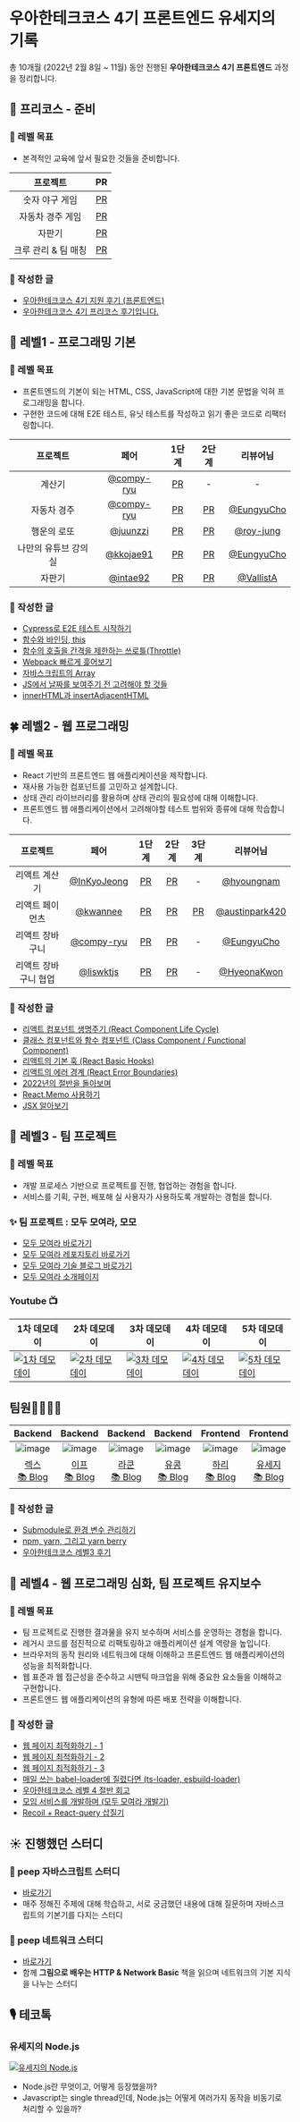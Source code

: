 # 우아한테크코스 4기 프론트엔드 유세지의 기록
총 10개월 (2022년 2월 8일 ~ 11월) 동안 진행된 **우아한테크코스 4기 프론트엔드** 과정을 정리합니다.

## 🥜 프리코스 - 준비

### 🎯 레벨 목표
- 본격적인 교육에 앞서 필요한 것들을 준비합니다.

|프로젝트|PR|
| :------------------: | :------------------------------------------: |
|숫자 야구 게임|[PR](https://github.com/woowacourse/javascript-baseball-precourse/pull/111)|
|자동차 경주 게임|[PR](https://github.com/woowacourse/javascript-racingcar-precourse/pull/116)|
|자판기|[PR](https://github.com/woowacourse/javascript-vendingmachine-precourse/pull/21)|
|크루 관리 & 팀 매칭|[PR](https://github.com/woowacourse/javascript-teammatching-precourse/pull/45)|

### 📝 작성한 글
- [우아한테크코스 4기 지원 후기 (프론트엔드)](https://usage.tistory.com/119)
- [우아한테크코스 4기 프리코스 후기입니다.](https://usage.tistory.com/120)

## 🌱 레벨1 - 프로그래밍 기본

### 🎯 레벨 목표
- 프론트엔드의 기본이 되는 HTML, CSS, JavaScript에 대한 기본 문법을 익혀 프로그래밍을 합니다.
- 구현한 코드에 대해 E2E 테스트, 유닛 테스트를 작성하고 읽기 좋은 코드로 리팩터링합니다.

|프로젝트|페어|1단계|2단계|리뷰어님|
| :------------------: | :------------------------------------------: | :------------------------------------------------------------------------: | :------------------------------------------------------------------------: | :------------------------------------------------: |
|        계산기        |    [@compy-ryu](https://github.com/compy-ryu)    |     [PR](https://github.com/woowacourse/javascript-calculator/pull/49)     |        -         |        -        |
|     자동차 경주      |    [@compy-ryu](https://github.com/compy-ryu)   |     [PR](https://github.com/woowacourse/javascript-racingcar/pull/94)      |     [PR](https://github.com/woowacourse/javascript-racingcar/pull/127)     |       [@EungyuCho](https://github.com/EungyuCho)       |
|     행운의 로또      |  [@juunzzi](https://github.com/juunzzi)  |       [PR](https://github.com/woowacourse/javascript-lotto/pull/82)       |       [PR](https://github.com/woowacourse/javascript-lotto/pull/141)       |       [@roy-jung](https://github.com/roy-jung)       |
| 나만의 유튜브 강의실 | [@kkojae91](https://github.com/kkojae91) | [PR](https://github.com/woowacourse/javascript-youtube-classroom/pull/99) | [PR](https://github.com/woowacourse/javascript-youtube-classroom/pull/140) |      [@EungyuCho](https://github.com/EungyuCho)      |
|        자판기        | [@intae92](https://github.com/intae92) |   [PR](https://github.com/woowacourse/javascript-vendingmachine/pull/2)   |   [PR](https://github.com/woowacourse/javascript-vendingmachine/pull/59)   | [@VallistA](https://github.com/VallistA) |

### 📝 작성한 글
- [Cypress로 E2E 테스트 시작하기](https://usage.tistory.com/126)
- [함수와 바인딩, this](https://usage.tistory.com/127)
- [함수의 호출을 간격을 제한하는 쓰로틀(Throttle)](https://usage.tistory.com/129)
- [Webpack 빠르게 흝어보기](https://usage.tistory.com/130)
- [자바스크립트의 Array](https://usage.tistory.com/131)
- [JS에서 날짜를 보여주기 전 고려해야 할 것들](https://usage.tistory.com/132)
- [innerHTML과 insertAdjacentHTML](https://usage.tistory.com/133)


## 🍀 레벨2 - 웹 프로그래밍

### 🎯 레벨 목표
- React 기반의 프론트엔드 웹 애플리케이션을 제작합니다.
- 재사용 가능한 컴포넌트를 고민하고 설계합니다.
- 상태 관리 라이브러리를 활용하며 상태 관리의 필요성에 대해 이해합니다.
- 프론트엔드 웹 애플리케이션에서 고려해야할 테스트 범위와 종류에 대해 학습합니다.

|프로젝트|페어|1단계|2단계|3단계|리뷰어님|
| :------------------: | :------------------------------------------: | :------------------------------------------------------------------------: | :------------------------------------------------------------------------: | :------------------------------------------------: | :---: |
|        리액트 계산기        |    [@InKyoJeong](https://github.com/InKyoJeong)    |     [PR](https://github.com/woowacourse/react-calculator/pull/17)     |             [PR](https://github.com/woowacourse/react-calculator/pull/72)               |      -      |         [@hyoungnam](https://github.com/hyoungnam)       |
|     리액트 페이먼츠      |    [@kwannee](https://github.com/kwannee)   |     [PR](https://github.com/woowacourse/react-payments/pull/81)      |   [PR](https://github.com/woowacourse/react-payments/pull/113)     |    [PR](https://github.com/woowacourse/react-payments/pull/159)    |   [@austinpark420](https://github.com/austinpark420)       |
|     리액트 장바구니      |  [@compy-ryu](https://github.com/compy-ryu)  |       [PR](https://github.com/woowacourse/react-shopping-cart/pull/92)       |       [PR](https://github.com/woowacourse/react-shopping-cart/pull/113)       |   -   |   [@EungyuCho](https://github.com/EungyuCho)       |
|     리액트 장바구니 협업     | [@liswktjs](https://github.com/liswktjs) | [PR](https://github.com/woowacourse/react-shopping-cart-prod/pull/20) | [PR](https://github.com/woowacourse/react-shopping-cart-prod/pull/73) |     -     |  [@HyeonaKwon](https://github.com/HyeonaKwon)      |

### 📝 작성한 글
- [리액트 컴포넌트 생명주기 (React Component Life Cycle)](https://usage.tistory.com/136)
- [클래스 컴포넌트와 함수 컴포넌트 (Class Component / Functional Component)](https://usage.tistory.com/137)
- [리액트의 기본 훅 (React Basic Hooks)](https://usage.tistory.com/138)
- [리액트의 에러 경계 (React Error Boundaries)](https://usage.tistory.com/140)
- [2022년의 절반을 돌아보며](https://usage.tistory.com/142)
- [React.Memo 사용하기](https://usage.tistory.com/132)
- [JSX 알아보기](https://usage.tistory.com/143)

## 🌺 레벨3 - 팀 프로젝트

### 🎯 레벨 목표
- 개발 프로세스 기반으로 프로젝트를 진행, 협업하는 경험을 합니다.
- 서비스를 기획, 구현, 배포해 실 사용자가 사용하도록 개발하는 경험을 합니다.

### ✨ 팀 프로젝트 : 모두 모여라, 모모
- [모두 모여라 바로가기](https://www.moyeora.site/)
- [모두 모여라 레포지토리 바로가기](https://github.com/woowacourse-teams/2022-momo)
- [모두 모여라 기술 블로그 바로가기](https://2022-momo.github.io/)
- [모두 모여라 소개페이지](https://sites.google.com/woowahan.com/woowacourse-demo-4th/%ED%94%84%EB%A1%9C%EC%A0%9D%ED%8A%B8/%EB%AA%A8%EB%AA%A8)

### Youtube 📺

| 1차 데모데이 | 2차 데모데이 | 3차 데모데이 | 4차 데모데이 | 5차 데모데이 |
| ----------- | ----------- | ----------- | ----------- | ----------- |
| [![1차 데모데이](https://img.youtube.com/vi/-86HlsrqgJY/0.jpg)](https://youtu.be/-86HlsrqgJY) | [![2차 데모데이](https://img.youtube.com/vi/FvhTuj_Cxvk/0.jpg)](https://youtu.be/FvhTuj_Cxvk) | [![3차 데모데이](https://img.youtube.com/vi/W5Rloao4zuQ/0.jpg)](https://youtu.be/W5Rloao4zuQ) | [![4차 데모데이](https://img.youtube.com/vi/Qa944GNc2ec/0.jpg)](https://youtu.be/Qa944GNc2ec) | [![5차 데모데이](https://img.youtube.com/vi/YgYHR5Hqk2M/0.jpg)](https://youtu.be/YgYHR5Hqk2M)

## 팀원👨‍💻👩‍💻

|                                  Backend                                   |                                   Backend                                    |                                       Backend                                        |                                   Backend                                    |                                    Frontend                                    |                                         Frontend                                         |
| :------------------------------------------------------------------------: | :--------------------------------------------------------------------------: | :----------------------------------------------------------------------------------: | :--------------------------------------------------------------------------: | :----------------------------------------------------------------------------: | :--------------------------------------------------------------------------------------: |
|       ![image](https://avatars.githubusercontent.com/u/57744251?v=4)       |        ![image](https://avatars.githubusercontent.com/u/22176552?v=4)        |            ![image](https://avatars.githubusercontent.com/u/76891875?v=4)            |        ![image](https://avatars.githubusercontent.com/u/92148749?v=4)        |         ![image](https://avatars.githubusercontent.com/u/57928612?v=4)         |              ![image](https://avatars.githubusercontent.com/u/28296575?v=4)              |
| [렉스](https://github.com/Seongwon97)<br/>[📚 Blog](https://seongwon.dev/) | [이프](https://github.com/sinb57)<br/>[📚 Blog](https://sinb57.tistory.com/) | [라쿤](https://github.com/nbalance97)<br/>[📚 Blog](https://nbalance97.tistory.com/) | [유콩](https://github.com/kyukong)<br/>[📚 Blog](https://velog.io/@rudnf003) | [하리](https://github.com/LAH1203)<br/>[📚 Blog](https://lah1203.netlify.app/) | [유세지](https://github.com/usageness)<br/>[📚 Blog](https://blog-usageness.vercel.app/) |

### 📝 작성한 글
- [Submodule로 환경 변수 관리하기](https://usage.tistory.com/145)
- [npm, yarn, 그리고 yarn berry](https://usage.tistory.com/147)
- [우아한테크코스 레벨3 후기](https://blog-usageness.vercel.app/post/2)

## 🌳 레벨4 - 웹 프로그래밍 심화, 팀 프로젝트 유지보수

### 🎯 레벨 목표
- 팀 프로젝트로 진행한 결과물을 유지 보수하며 서비스를 운영하는 경험을 합니다.
- 레거시 코드를 점진적으로 리팩토링하고 애플리케이션 설계 역량을 높입니다.
- 브라우저의 동작 원리와 네트워크에 대해 이해하고 프론트엔드 웹 애플리케이션의 성능을 최적화합니다.
- 웹 표준과 웹 접근성을 준수하고 시맨틱 마크업을 위해 중요한 요소들을 이해하고 구현합니다.
- 프론트엔드 웹 애플리케이션의 유형에 따른 배포 전략을 이해합니다.

### 📝 작성한 글
- [웹 페이지 최적화하기 - 1](https://usage.tistory.com/148)
- [웹 페이지 최적화하기 - 2](https://usage.tistory.com/149)
- [웹 페이지 최적화하기 - 3](https://usage.tistory.com/150)
- [매일 쓰는 babel-loader에 질렸다면 (ts-loader, esbuild-loader)](https://usage.tistory.com/152)
- [우아한테크코스 레벨 4 절반 회고](https://blog-usageness.vercel.app/post/3)
- [모임 서비스를 개발하며 (모두 모여라 개발기)](https://usage.tistory.com/154)
- [Recoil + React-query 삽질기](https://usage.tistory.com/155)

## ☀ 진행했던 스터디
### 🐣 peep 자바스크립트 스터디
- [바로가기](https://github.com/peep-peep-study/JS-peep-dive)
- 매주 정해진 주제에 대해 학습하고, 서로 궁금했던 내용에 대해 질문하며 자바스크립트의 기본기를 다지는 스터디
### 🐣 peep 네트워크 스터디
- [바로가기](https://github.com/peep-peep-study/Network-peep-dive)
- 함께 **그림으로 배우는 HTTP & Network Basic** 책을 읽으며 네트워크의 기본 지식을 나누는 스터디

## 🎙 테코톡
### 유세지의 Node.js
[![유세지의 Node.js](https://img.youtube.com/vi/A04zlpL1Uw4/0.jpg)](https://youtu.be/A04zlpL1Uw4)
- Node.js란 무엇이고, 어떻게 등장했을까?
- Javascript는 single thread인데, Node.js는 어떻게 여러가지 동작을 비동기로 처리할 수 있을까?

